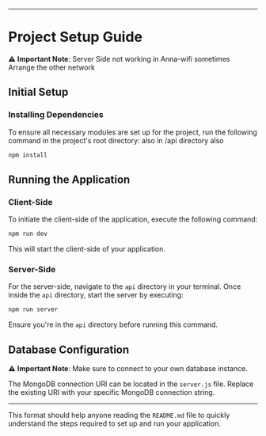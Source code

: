 

---
# Project Setup Guide

⚠️ **Important Note**: 
Server Side not working in Anna-wifi sometimes
Arrange the other network 


## Initial Setup

### Installing Dependencies

To ensure all necessary modules are set up for the project, run the following command in the project's root directory:
also in /api directory also
```bash
npm install
```

## Running the Application

### Client-Side

To initiate the client-side of the application, execute the following command:
```bash
npm run dev
```
This will start the client-side of your application.

### Server-Side

For the server-side, navigate to the `api` directory in your terminal. Once inside the `api` directory, start the server by executing:
```bash
npm run server
```
Ensure you're in the `api` directory before running this command.

## Database Configuration

⚠️ **Important Note**: 
Make sure to connect to your own database instance.

The MongoDB connection URI can be located in the `server.js` file. Replace the existing URI with your specific MongoDB connection string.

---

This format should help anyone reading the `README.md` file to quickly understand the steps required to set up and run your application.

